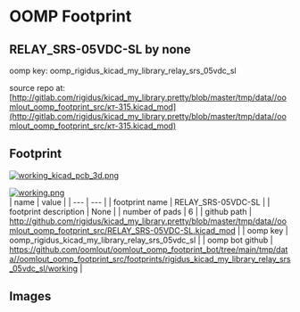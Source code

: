 # OOMP Footprint  
## RELAY_SRS-05VDC-SL  by none  
  
oomp key: oomp_rigidus_kicad_my_library_relay_srs_05vdc_sl  
  
source repo at: [http://gitlab.com/rigidus/kicad_my_library.pretty/blob/master/tmp/data//oomlout_oomp_footprint_src/кт-315.kicad_mod](http://gitlab.com/rigidus/kicad_my_library.pretty/blob/master/tmp/data//oomlout_oomp_footprint_src/кт-315.kicad_mod)  
## Footprint  
  
[![working_kicad_pcb_3d.png](working_kicad_pcb_3d_600.png)](working_kicad_pcb_3d.png)  
  
[![working.png](working_600.png)](working.png)  
| name | value | 
| --- | --- | 
| footprint name | RELAY_SRS-05VDC-SL | 
| footprint description | None | 
| number of pads | 6 | 
| github path | http://github.com/rigidus/kicad_my_library.pretty/blob/master/tmp/data//oomlout_oomp_footprint_src/RELAY_SRS-05VDC-SL.kicad_mod | 
| oomp key | oomp_rigidus_kicad_my_library_relay_srs_05vdc_sl | 
| oomp bot github | https://github.com/oomlout/oomlout_oomp_footprint_bot/tree/main/tmp/data//oomlout_oomp_footprint_src/footprints/rigidus_kicad_my_library_relay_srs_05vdc_sl/working | 
## Images  
